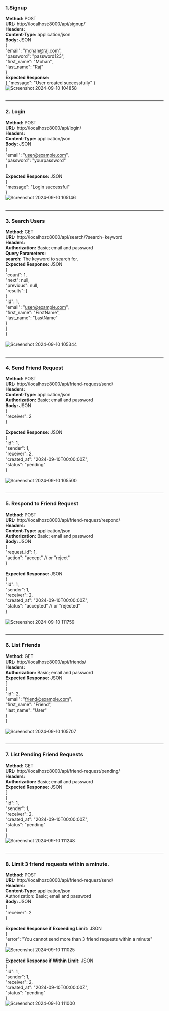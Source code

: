### 1.Signup<br/>
**Method:** POST<br/>
**URL:** http://localhost:8000/api/signup/<br/>
**Headers:** <br/>
**Content-Type:** application/json<br/>
**Body:** JSON<br/>
{<br/>
    "email": "mohan@raj.com",<br/>
    "password": "password123",<br/>
    "first_name": "Mohan",<br/>
    "last_name": "Raj"<br/>
}<br/>
**Expected Response:** <br/>
{ "message": "User created successfully" }<br/>
![Screenshot 2024-09-10 104858](https://github.com/user-attachments/assets/9ecbe846-d8e2-42c9-89c1-340692dab4c6)<br/>
<br/>
***
### 2. Login<br/>
**Method:** POST<br/>
**URL:** http://localhost:8000/api/login/<br/>
**Headers:** <br/>
**Content-Type:** application/json<br/>
**Body:** JSON<br/>
{<br/>
    "email": "user@example.com",<br/>
    "password": "yourpassword"<br/>
}<br/>
<br/>
**Expected Response:** JSON<br/>
{<br/>
    "message": "Login successful"<br/>
}<br/>
![Screenshot 2024-09-10 105146](https://github.com/user-attachments/assets/e2dd5045-ea5f-48d9-b0ce-a2724650e692)<br/>
<br/>
***
### 3. Search Users<br/>
**Method:** GET<br/>
**URL:** http://localhost:8000/api/search/?search=keyword<br/>
**Headers:**<br/>
**Authorization:** Basic; email and password<br/>
**Query Parameters:** <br/>
**search:** The keyword to search for.<br/>
**Expected Response:** JSON<br/>
{<br/>
    "count": 1,<br/>
    "next": null,<br/>
    "previous": null,<br/>
    "results": [<br/>
        {<br/>
            "id": 1,<br/>
            "email": "user@example.com",<br/>
            "first_name": "FirstName",<br/>
            "last_name": "LastName"<br/>
        }<br/>
    ]<br/>
}<br/>
<br/>
![Screenshot 2024-09-10 105344](https://github.com/user-attachments/assets/059bcacd-33d4-416a-9330-fc409ff074c7)<br/>
<br/>
***
### 4. Send Friend Request<br/>
**Method:** POST<br/>
**URL:** http://localhost:8000/api/friend-request/send/<br/>
**Headers:** <br/>
**Content-Type:** application/json<br/>
**Authorization:** Basic; email and password<br/>
**Body:** JSON<br/>
{<br/>
    "receiver": 2<br/>
}<br/>
<br/>
**Expected Response:** JSON<br/>
{<br/>
    "id": 1,<br/>
    "sender": 1,<br/>
    "receiver": 2,<br/>
    "created_at": "2024-09-10T00:00:00Z",<br/>
    "status": "pending"<br/>
}<br/>
<br/>
![Screenshot 2024-09-10 105500](https://github.com/user-attachments/assets/dda27845-96dc-4885-b3f6-39cfd699c20e)<br/>
<br/>
***
### 5. Respond to Friend Request<br/>
**Method:** POST<br/>
**URL:** http://localhost:8000/api/friend-request/respond/<br/>
**Headers:** <br/>
**Content-Type:** application/json<br/>
**Authorization:** Basic; email and password<br/>
**Body:** JSON<br/>
{<br/>
    "request_id": 1,<br/>
    "action": "accept"  // or "reject"<br/>
}<br/>
<br/>
**Expected Response:** JSON<br/>
{<br/>
    "id": 1,<br/>
    "sender": 1,<br/>
    "receiver": 2,<br/>
    "created_at": "2024-09-10T00:00:00Z",<br/>
    "status": "accepted"  // or "rejected"<br/>
}<br/>
<br/>
![Screenshot 2024-09-10 111759](https://github.com/user-attachments/assets/c407e1eb-81f7-43de-851e-a8c2c7c1df68)<br/>
<br/>
***
### 6. List Friends<br/>
**Method:** GET<br/>
**URL:** http://localhost:8000/api/friends/<br/>
**Headers:** <br/>
**Authorization:** Basic; email and password<br/>
**Expected Response:** JSON<br/>
[<br/>
    {<br/>
        "id": 2,<br/>
        "email": "friend@example.com",<br/>
        "first_name": "Friend",<br/>
        "last_name": "User"<br/>
    }<br/>
]<br/>
<br/>
![Screenshot 2024-09-10 105707](https://github.com/user-attachments/assets/a3c7e4b9-5def-40eb-92ac-c2e60c844f21)<br/>
<br/>
***
### 7. List Pending Friend Requests<br/>
**Method:** GET<br/>
**URL:** http://localhost:8000/api/friend-request/pending/<br/>
**Headers:** <br/>
**Authorization:** Basic; email and password<br/>
**Expected Response:** JSON<br/>
[<br/>
    {<br/>
        "id": 1,<br/>
        "sender": 1,<br/>
        "receiver": 2,<br/>
        "created_at": "2024-09-10T00:00:00Z",<br/>
        "status": "pending"<br/>
    }<br/>
]<br/>
![Screenshot 2024-09-10 111248](https://github.com/user-attachments/assets/b95d380f-45e9-412c-afef-ba8b6410fede)<br/>
<br/>
***
### 8. Limit 3 friend requests within a minute.<br/>
**Method:** POST<br/>
**URL:** http://localhost:8000/api/friend-request/send/<br/>
**Headers:** <br/>
**Content-Type:** application/json<br/>
Authorization: Basic; email and password<br/>
**Body:** JSON<br/>
{<br/>
    "receiver": 2<br/>
}<br/>
<br/>
**Expected Response if Exceeding Limit:** JSON<br/>
{<br/>
    "error": "You cannot send more than 3 friend requests within a minute"<br/>
}<br/>
![Screenshot 2024-09-10 111025](https://github.com/user-attachments/assets/2661e50a-eec6-4bc5-81ad-7ceddfb51426)<br/>
<br/>
**Expected Response if Within Limit:** JSON<br/>
{<br/>
    "id": 1,<br/>
    "sender": 1,<br/>
    "receiver": 2,<br/>
    "created_at": "2024-09-10T00:00:00Z",<br/>
    "status": "pending"<br/>
}<br/>
![Screenshot 2024-09-10 111000](https://github.com/user-attachments/assets/16351379-6e67-4090-b605-c4b970145669)

<br/>
<br/>
<br/>
